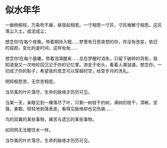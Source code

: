 # 似水年华

一曲杨柳枝，万条吹不展，昼夜起相思。一寸相思一寸灰，寸灰难解寸相思。这灰落尘入土。成泥成尘， 

想念你!在每个夜晚，带着期待入眠……梦里有日思夜想的你，你没有改变，依旧的容颜，变化的是时间，这样匆匆…… 

想念你!在每个晨曦，带着泪滴醒来……总在梦醒时消失，只留下破碎的背影，我知道我又一次地轮回沉沦于你的记忆里。游走于街头，看着人潮汹涌，想念你，一切成了你的影子，希望我的思念可以穿越时空，经受岁月的洗礼。 

明知相思苦，无奈苦相思。 

当华美的叶片落尽，生命的脉络才历历可见。 

当某一天，亲眼见到一棵落尽了叶，只剩一树枝干的树，满树的枝干，清晰，坚强，勇敢。轻轻地剥落表皮，看得见脉络却也见伤痕…… 

鸟的双翼的某些事物，痛苦与遗忘的某些事物。 

如同网无法握住水一样。 

当华美的叶片落尽，生命的脉络才历历可见。
